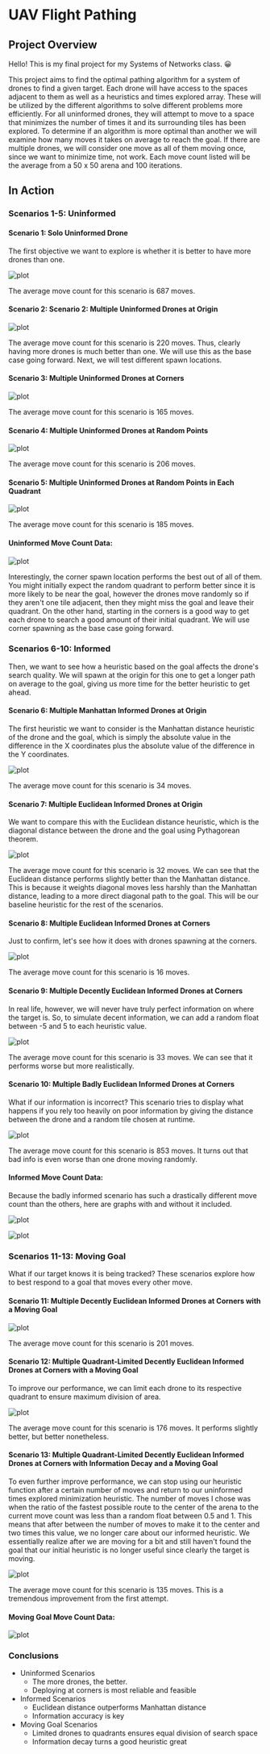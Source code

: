 # UAV Flight Pathing

## Project Overview

Hello! This is my final project for my Systems of Networks class. :grinning: 

This project aims to find the optimal pathing algorithm for a system of drones to find a given target. Each drone will have access to the spaces adjacent to them as well as a heuristics and times explored array. These will be utilized by the different algorithms to solve different problems more efficiently. For all uninformed drones, they will attempt to move to a space that minimizes the number of times it and its surrounding tiles has been explored. To determine if an algorithm is more optimal than another we will examine how many moves it takes on average to reach the goal. If there are multiple drones, we will consider one move as all of them moving once, since we want to minimize time, not work. Each move count listed will be the average from a 50 x 50 arena and 100 iterations.

## In Action

### Scenarios 1-5: Uninformed

#### Scenario 1: Solo Uninformed Drone

The first objective we want to explore is whether it is better to have more drones than one.

![plot](<./UAV Flight Pathing/Media/uninformed_solo.gif>)

The average move count for this scenario is 687 moves.

#### Scenario 2: Scenario 2: Multiple Uninformed Drones at Origin

![plot](<./UAV Flight Pathing/Media/multi_origin_uninformed.gif>)

The average move count for this scenario is 220 moves. Thus, clearly having more drones is much better than one. We will use this as the base case going forward. Next, we will test different spawn locations.

#### Scenario 3: Multiple Uninformed Drones at Corners

![plot](<./UAV Flight Pathing/Media/multi_corner_uninformed.gif>)

The average move count for this scenario is 165 moves.

#### Scenario 4: Multiple Uninformed Drones at Random Points

![plot](<./UAV Flight Pathing/Media/multi_random_uninformed.gif>)

The average move count for this scenario is 206 moves.

#### Scenario 5: Multiple Uninformed Drones at Random Points in Each Quadrant

![plot](<./UAV Flight Pathing/Media/multi_random_quadrant_uninformed.gif>)

The average move count for this scenario is 185 moves.

#### Uninformed Move Count Data:

![plot](<./UAV Flight Pathing/Media/Figure_1.png>)

Interestingly, the corner spawn location performs the best out of all of them. You might initially expect the random quadrant to perform better since it is more likely to be near the goal, however the drones move randomly so if they aren't one tile adjacent, then they might miss the goal and leave their quadrant. On the other hand, starting in the corners is a good way to get each drone to search a good amount of their initial quadrant. We will use corner spawning as the base case going forward.


### Scenarios 6-10: Informed

Then, we want to see how a heuristic based on the goal affects the drone's search quality. We will spawn at the origin for this one to get a longer path on average to the goal, giving us more time for the better heuristic to get ahead.

#### Scenario 6: Multiple Manhattan Informed Drones at Origin

The first heuristic we want to consider is the Manhattan distance heuristic of the drone and the goal, which is simply the absolute value in the difference in the X coordinates plus the absolute value of the difference in the Y coordinates.

![plot](<./UAV Flight Pathing/Media/multi_origin_manhattan_informed.gif>)

The average move count for this scenario is 34 moves.

#### Scenario 7: Multiple Euclidean Informed Drones at Origin

We want to compare this with the Euclidean distance heuristic, which is the diagonal distance between the drone and the goal using Pythagorean theorem.

![plot](<./UAV Flight Pathing/Media/multi_origin_euclidean_informed.gif>)

The average move count for this scenario is 32 moves. We can see that the Euclidean distance performs slightly better than the Manhattan distance. This is because it weights diagonal moves less harshly than the Manhattan distance, leading to a more direct diagonal path to the goal. This will be our baseline heuristic for the rest of the scenarios.

#### Scenario 8: Multiple Euclidean Informed Drones at Corners

Just to confirm, let's see how it does with drones spawning at the corners.

![plot](<./UAV Flight Pathing/Media/multi_corner_perfectly_informed.gif>)

The average move count for this scenario is 16 moves.

#### Scenario 9: Multiple Decently Euclidean Informed Drones at Corners

In real life, however, we will never have truly perfect information on where the target is. So, to simulate decent information, we can add a random float between -5 and 5 to each heuristic value.

![plot](<./UAV Flight Pathing/Media/multi_corner_decently_informed.gif>)

The average move count for this scenario is 33 moves. We can see that it performs worse but more realistically.

#### Scenario 10: Multiple Badly Euclidean Informed Drones at Corners

What if our information is incorrect? This scenario tries to display what happens if you rely too heavily on poor information by giving the distance between the drone and a random tile chosen at runtime.

![plot](<./UAV Flight Pathing/Media/multi_origin_badly_informed.gif>)

The average move count for this scenario is 853 moves. It turns out that bad info is even worse than one drone moving randomly.

#### Informed Move Count Data:

Because the badly informed scenario has such a drastically different move count than the others, here are graphs with and without it included.

![plot](<./UAV Flight Pathing/Media/Figure_2.png>)

![plot](<./UAV Flight Pathing/Media/Figure_3.png>)


### Scenarios 11-13: Moving Goal

What if our target knows it is being tracked? These scenarios explore how to best respond to a goal that moves every other move.

#### Scenario 11: Multiple Decently Euclidean Informed Drones at Corners with a Moving Goal

![plot](<./UAV Flight Pathing/Media/mutli_corner_decently_informed_moving_goal.gif>)

The average move count for this scenario is 201 moves.

#### Scenario 12: Multiple Quadrant-Limited Decently Euclidean Informed Drones at Corners with a Moving Goal

To improve our performance, we can limit each drone to its respective quadrant to ensure maximum division of area.

![plot](<./UAV Flight Pathing/Media/multi_corner_quadrant_limited_decently_informed_moving_goal.gif>)

The average move count for this scenario is 176 moves. It performs slightly better, but better nonetheless.

#### Scenario 13: Multiple Quadrant-Limited Decently Euclidean Informed Drones at Corners with Information Decay and a Moving Goal

To even further improve performance, we can stop using our heuristic function after a certain number of moves and return to our uninformed times explored minimization heuristic. The number of moves I chose was when the ratio of the fastest possible route to the center of the arena to the current move count was less than a random float between 0.5 and 1. This means that after between the number of moves to make it to the center and two times this value, we no longer care about our informed heuristic. We essentially realize after we are moving for a bit and still haven't found the goal that our initial heuristic is no longer useful since clearly the target is moving.

![plot](<./UAV Flight Pathing/Media/multi_corner_quadrant_limited_decently_informed_information_decay_moving_goal.gif>)

The average move count for this scenario is 135 moves. This is a tremendous improvement from the first attempt.

#### Moving Goal Move Count Data:

![plot](<./UAV Flight Pathing/Media/Figure_4.png>)

### Conclusions 
- Uninformed Scenarios
    - The more drones, the better.
    - Deploying at corners is most reliable and feasible
- Informed Scenarios
    - Euclidean distance outperforms Manhattan distance
    - Information accuracy is key
- Moving Goal Scenarios
    - Limited drones to quadrants ensures equal division of search space
    - Information decay turns a good heuristic great
